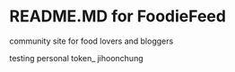 # README.MD for FoodieFeed
community site for food lovers and bloggers

testing personal token_ jihoonchung

